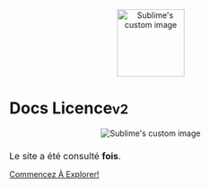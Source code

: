 <br>
<br>

<p align="center">
  <img src="fr/FrenchAssets/frlogo.png" width="120" height="120" alt="Sublime's custom image"/>
</p>

# Docs Licence<small>v2</small>


 <p align="center">
  <img src="fr/FrenchAssets/finalstuff.png" alt="Sublime's custom image"/>
</p>
<h1 style="font-weight: 400;font-size: 16px;">Le site a été consulté <b><span id="visits"></span> fois</b>.</h1>

[Commencez À Explorer!](#motivation)


